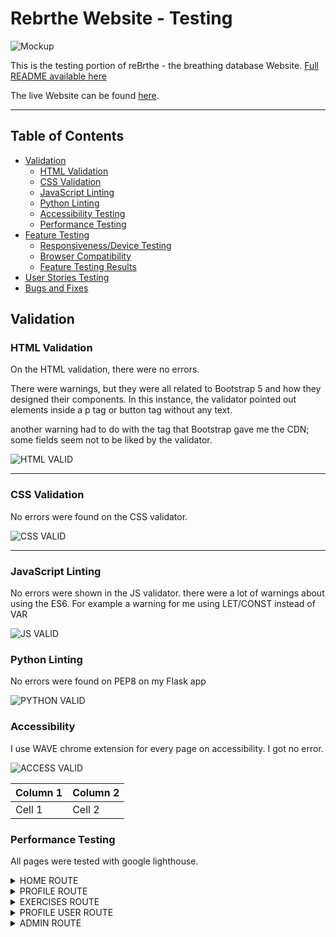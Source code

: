 # Rebrthe Website - Testing

![Mockup](https://raw.githubusercontent.com/antoniodegou/mod3_rebrthe_mongo/main/readme-img/mockup.png)


This is the testing portion of reBrthe - the breathing database Website. [Full README available here](README.md) 



The live Website can be found [here](https://rebrthe-flask-mongo.herokuapp.com/).

---

## Table of Contents

 
- [Validation](#validation)
    - [HTML Validation](#html-validation)
    - [CSS Validation](#css-validation)
    - [JavaScript Linting](#javascript-linting)
    - [Python Linting](#python-linting)
    - [Accessibility Testing](#accessibility)
    - [Performance Testing](#performance)
- [Feature Testing](#feature-testing)
    - [Responsiveness/Device Testing](#responsiveness--device-testing)
    - [Browser Compatibility](#browser-compatibility)
    - [Feature Testing Results](#feature-testing-results)
- [User Stories Testing](#user-stories-testing)
- [Bugs and Fixes](#bugs--fixes)


## Validation

### HTML Validation

On the HTML validation, there were no errors.


There were warnings, but they were all related to Bootstrap 5 and how they designed their components. In this instance, the validator pointed out elements inside a  p  tag or  button tag without any text. 

another warning had to do with the <link> tag that Bootstrap gave me the CDN; some fields seem not to be liked by the validator.


![HTML VALID](https://raw.githubusercontent.com/antoniodegou/mod3_rebrthe_mongo/main/readme-img/html-valid.png)

---

### CSS Validation

No errors were found on the CSS validator.

![CSS VALID](https://raw.githubusercontent.com/antoniodegou/mod3_rebrthe_mongo/main/readme-img/css-valid.png)


---
### JavaScript Linting

No errors were shown in the JS validator. there were a lot of warnings about using the ES6. For example a warning for me using LET/CONST instead of VAR

![JS VALID](https://raw.githubusercontent.com/antoniodegou/mod3_rebrthe_mongo/main/readme-img/js-valid.png)

### Python Linting

No errors were found on PEP8 on my Flask app

![PYTHON VALID](https://raw.githubusercontent.com/antoniodegou/mod3_rebrthe_mongo/main/readme-img/py-valid.png)



### Accessibility

I use WAVE chrome extension for every page on accessibility. I got no error.  

![ACCESS VALID](https://raw.githubusercontent.com/antoniodegou/mod3_rebrthe_mongo/main/readme-img/wave-valid.png)


| Column 1  | Column 2  |
|:----------|:----------|
| Cell 1    | Cell 2    |



### Performance Testing

All pages were tested with google lighthouse.

<details><summary>HOME ROUTE</summary>

<img src="https://raw.githubusercontent.com/antoniodegou/mod3_rebrthe_mongo/main/readme-img/test-home.png" width="60%">

</details>


<details><summary>PROFILE ROUTE</summary>

<img src="https://raw.githubusercontent.com/antoniodegou/mod3_rebrthe_mongo/main/readme-img/test-profile.png" width="60%">

</details>
 

<details><summary>EXERCISES ROUTE</summary>

<img src="https://raw.githubusercontent.com/antoniodegou/mod3_rebrthe_mongo/main/readme-img/test-exercises.png" width="60%">

</details>

 
<details><summary>PROFILE USER ROUTE</summary>

<img src="https://raw.githubusercontent.com/antoniodegou/mod3_rebrthe_mongo/main/readme-img/test-profile-user.png" width="60%">

</details>

<details><summary>ADMIN ROUTE</summary>

<img src="https://raw.githubusercontent.com/antoniodegou/mod3_rebrthe_mongo/main/readme-img/test-admin.png" width="60%">

</details>





